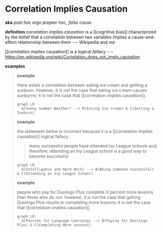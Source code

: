 # Correlation Implies Causation

**aka** _post hoc ergo propter hoc_, _false cause_

**definition** _correlation implies causation_ is a [[cognitive bias]] characterized by the belief that a correlation between two variables implies a cause-and-effect relationship between them --- Wikipedia and me

[[correlation implies causation]] is a _logical fallacy_ --- <https://en.wikipedia.org/wiki/Correlation_does_not_imply_causation>

**examples**

> **example**
>
> there exists a correlation between eating ice cream and getting a sunburn. however, it is not the case that eating ice cream causes sunburns; it is not the case that [[correlation implies causation]].
>
> ```mermaid
> graph LR
>   A(Sunny Summer Weather) --> B(Eating Ice Cream) & C(Getting a Sunburn)
> ```

> **example**
>
> the statement below is incorrect because it is a [[correlation implies causation]] logical fallacy
>
> > many successful people have attended Ivy League schools and, therefore, attending an Ivy League school is a good way to become successful
>
> ```mermaid
> graph LR
>   A(Intelligence and Hard Work) --> B(Being Someone Successful) & C(Attending an Ivy League School)
> ```

> **example**
>
> people who pay for Duolingo Plus complete $X$ percent more lessons than those who do not. however, it is not the case that getting Duolingo Plus results in completing more lessons; it is not the case that [[correlation implies causation]]
>
> ```mermaid
> graph LR
>   A(Passion for Language Learning) --> B(Paying for Duolingo Plus) & C(Completing More Lessons)
> ```
